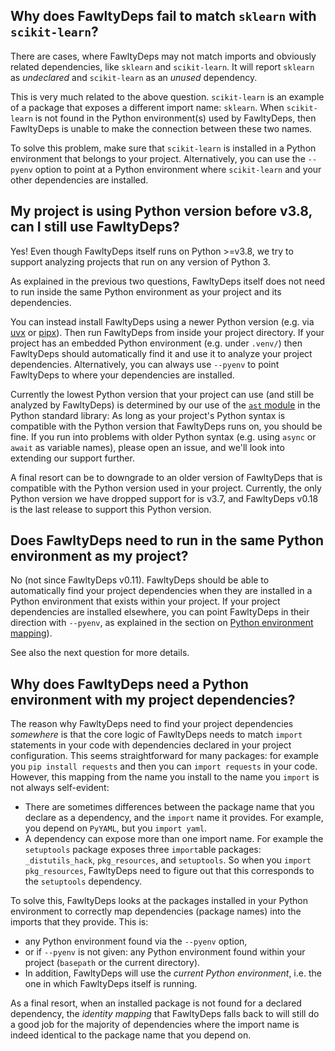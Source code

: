 
## Why does FawltyDeps fail to match `sklearn` with `scikit-learn`?

There are cases, where FawltyDeps may not match imports and obviously related
dependencies, like `sklearn` and `scikit-learn`. It will report `sklearn` as
_undeclared_ and `scikit-learn` as an _unused_ dependency.

This is very much related to the above question. `scikit-learn` is an example
of a package that exposes a different import name: `sklearn`.
When `scikit-learn` is not found in the Python environment(s) used by FawltyDeps,
then FawltyDeps is unable to make the connection between these two names.

To solve this problem, make sure that `scikit-learn` is installed in a Python
environment that belongs to your project. Alternatively, you can use the
`--pyenv` option to point at a Python environment where `scikit-learn` and your
other dependencies are installed.


## My project is using Python version before v3.8, can I still use FawltyDeps?

Yes! Even though FawltyDeps itself runs on Python >=v3.8, we try to support
analyzing projects that run on any version of Python 3.

As explained in the previous two questions, FawltyDeps itself does not need to
run inside the same Python environment as your project and its dependencies.

You can instead install FawltyDeps using a newer Python version (e.g. via
[uvx](https://docs.astral.sh/uv/guides/tools/#running-tools) or
[pipx](https://github.com/pypa/pipx)). Then run FawltyDeps from inside your
project directory. If your project has an embedded Python environment (e.g.
under `.venv/`) then FawltyDeps should automatically find it and use it to
analyze your project dependencies. Alternatively, you can always use `--pyenv`
to point FawltyDeps to where your dependencies are installed.

Currently the lowest Python version that your project can use (and still be
analyzed by FawltyDeps) is determined by our use of the
[`ast` module](https://docs.python.org/3/library/ast.html#module-ast) in the
Python standard library: As long as your project's Python syntax is compatible
with the Python version that FawltyDeps runs on, you should be fine. If you run
into problems with older Python syntax (e.g. using `async` or `await` as
variable names), please open an issue, and we'll look into extending our
support further.

A final resort can be to downgrade to an older version of FawltyDeps that is
compatible with the Python version used in your project. Currently, the only
Python version we have dropped support for is v3.7, and FawltyDeps v0.18 is
the last release to support this Python version.


## Does FawltyDeps need to run in the same Python environment as my project?

No (not since FawltyDeps v0.11). FawltyDeps should be able to automatically find
your project dependencies when they are installed in a Python environment that
exists within your project. If your project dependencies are installed
elsewhere, you can point FawltyDeps in their direction with `--pyenv`, as
explained in the section on
[Python environment mapping](explanation.md/#local-python-environment-mapping)).

See also the next question for more details.

## Why does FawltyDeps need a Python environment with my project dependencies?

The reason why FawltyDeps need to find your project dependencies _somewhere_ is
that the core logic of FawltyDeps needs to match `import` statements in your
code with dependencies declared in your project configuration. This seems
straightforward for many packages: for example you `pip install requests` and
then you can `import requests` in your code. However, this mapping from the name
you install to the name you `import` is not always self-evident:

- There are sometimes differences between the package name that you
  declare as a dependency, and the `import` name it provides. For example, you
  depend on `PyYAML`, but you `import yaml`.
- A dependency can expose more than one import name. For example the
  `setuptools` package exposes three `import`able packages: `_distutils_hack`,
  `pkg_resources`, and `setuptools`. So when you `import pkg_resources`,
  FawltyDeps need to figure out that this corresponds to the `setuptools`
  dependency.

To solve this, FawltyDeps looks at the packages installed in your Python
environment to correctly map dependencies (package names) into the imports that
they provide. This is:

- any Python environment found via the `--pyenv` option,
- or if `--pyenv` is not given: any Python environment found within your
  project (`basepath` or the current directory).
- In addition, FawltyDeps will use the _current Python environment_,
  i.e. the one in which FawltyDeps itself is running.

As a final resort, when an installed package is not found for a declared
dependency, the _identity mapping_ that FawltyDeps falls back to will still do
a good job for the majority of dependencies where the import name is indeed
identical to the package name that you depend on.
